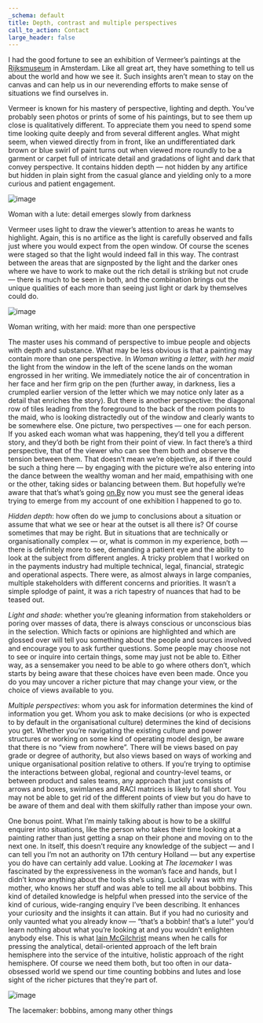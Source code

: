 ```yaml
---
_schema: default
title: Depth, contrast and multiple perspectives
call_to_action: Contact
large_header: false
---
```

I had the good fortune to see an exhibition of Vermeer’s paintings at the [Rijksmuseum](https://rijksmuseum.nl) in Amsterdam. Like all great art, they have something to tell us about the world and how we see it. Such insights aren’t mean to stay on the canvas and can help us in our neverending efforts to make sense of situations we find ourselves in.

Vermeer is known for his mastery of perspective, lighting and depth. You’ve probably seen photos or prints of some of his paintings, but to see them up close is qualitatively different. To appreciate them you need to spend some time looking quite deeply and from several different angles. What might seem, when viewed directly from in front, like an undifferentiated dark brown or blue swirl of paint turns out when viewed more roundly to be a garment or carpet full of intricate detail and gradations of light and dark that convey perspective. It contains hidden depth — not hidden by any artifice but hidden in plain sight from the casual glance and yielding only to a more curious and patient engagement.

![image](images/1.jpg#layoutTextWidth)

<figcaption>Woman with a lute: detail emerges slowly from darkness</figcaption>

Vermeer uses light to draw the viewer’s attention to areas he wants to highlight. Again, this is no artifice as the light is carefully observed and falls just where you would expect from the open window. Of course the scenes were staged so that the light would indeed fall in this way. The contrast between the areas that are signposted by the light and the darker ones where we have to work to make out the rich detail is striking but not crude — there is much to be seen in both, and the combination brings out the unique qualities of each more than seeing just light or dark by themselves could do.

![image](images/2.jpg#layoutTextWidth)

<figcaption>Woman writing, with her maid: more than one perspective</figcaption>

The master uses his command of perspective to imbue people and objects with depth and substance. What may be less obvious is that a painting may contain more than one perspective. In *Woman writing a letter, with her maid* the light from the window in the left of the scene lands on the woman engrossed in her writing. We immediately notice the air of concentration in her face and her firm grip on the pen (further away, in darkness, lies a crumpled earlier version of the letter which we may notice only later as a detail that enriches the story). But there is another perspective: the diagonal row of tiles leading from the foreground to the back of the room points to the maid, who is looking distractedly out of the window and clearly wants to be somewhere else. One picture, two perspectives — one for each person. If you asked each woman what was happening, they’d tell you a different story, and they’d both be right from their point of view. In fact there’s a third perspective, that of the viewer who can see them both and observe the tension between them. That doesn’t mean we’re objective, as if there could be such a thing here — by engaging with the picture we’re also entering into the dance between the wealthy woman and her maid, empathising with one or the other, taking sides or balancing between them. But hopefully we’re aware that that’s what’s going [on.By](http://on.By) now you must see the general ideas trying to emerge from my account of one exhibition I happened to go to.

*Hidden depth*\: how often do we jump to conclusions about a situation or assume that what we see or hear at the outset is all there is? Of course sometimes that may be right. But in situations that are technically or organisationally complex — or, what is common in my experience, both — there is definitely more to see, demanding a patient eye and the ability to look at the subject from different angles. A tricky problem that I worked on in the payments industry had multiple technical, legal, financial, strategic and operational aspects. There were, as almost always in large companies, multiple stakeholders with different concerns and priorities. It wasn’t a simple splodge of paint, it was a rich tapestry of nuances that had to be teased out.

*Light and shade*\: whether you’re gleaning information from stakeholders or poring over masses of data, there is always conscious or unconscious bias in the selection. Which facts or opinions are highlighted and which are glossed over will tell you something about the people and sources involved and encourage you to ask further questions. Some people may choose not to see or inquire into certain things, some may just not be able to. Either way, as a sensemaker you need to be able to go where others don’t, which starts by being aware that these choices have even been made. Once you do you may uncover a richer picture that may change your view, or the choice of views available to you.

*Multiple perspectives*\: whom you ask for information determines the kind of information you get. Whom you ask to make decisions (or who is expected to by default in the organisational culture) determines the kind of decisions you get. Whether you’re navigating the existing culture and power structures or working on some kind of operating model design, be aware that there is no “view from nowhere”. There will be views based on pay grade or degree of authority, but also views based on ways of working and unique organisational position relative to others. If you’re trying to optimise the interactions between global, regional and country-level teams, or between product and sales teams, any approach that just consists of arrows and boxes, swimlanes and RACI matrices is likely to fall short. You may not be able to get rid of the different points of view but you do have to be aware of them and deal with them skilfully rather than impose your own.

One bonus point. What I’m mainly talking about is how to be a skillful enquirer into situations, like the person who takes their time looking at a painting rather than just getting a snap on their phone and moving on to the next one. In itself, this doesn’t require any knowledge of the subject — and I can tell you I’m not an authority on 17th century Holland — but any expertise you do have can certainly add value. Looking at *The lacemaker* I was fascinated by the expressiveness in the woman’s face and hands, but I didn’t know anything about the tools she’s using. Luckily I was with my mother, who knows her stuff and was able to tell me all about bobbins. This kind of detailed knowledge is helpful when pressed into the service of the kind of curious, wide-ranging enquiry I’ve been describing. It enhances your curiosity and the insights it can attain. But if you had no curiosity and only vaunted what you already know — “that’s a bobbin! that’s a lute!” you’d learn nothing about what you’re looking at and you wouldn’t enlighten anybody else. This is what [Iain McGilchrist](https://channelmcgilchrist.com) means when he calls for pressing the analytical, detail-oriented approach of the left brain hemisphere into the service of the intuitive, holistic approach of the right hemisphere. Of course we need them both, but too often in our data-obsessed world we spend our time counting bobbins and lutes and lose sight of the richer pictures that they’re part of.

![image](images/3.jpg#layoutTextWidth)

<figcaption>The lacemaker: bobbins, among many other things</figcaption>